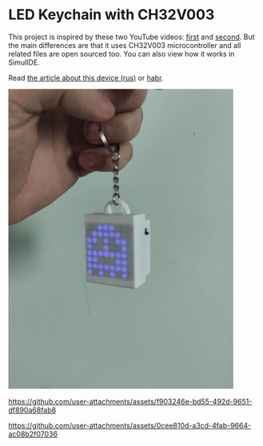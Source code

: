 # LED Keychain with CH32V003

This project is inspired by these two YouTube videos: [first](https://www.youtube.com/watch?v=MnIGLcxYmrs&t=56s) and [second](https://www.youtube.com/watch?v=MnIGLcxYmrs&t=56s). But the main differences are that it uses CH32V003 microcontroller and all related files are open sourced too. You can also view how it works in SimulIDE.

Read [the article about this device (rus)](https://m039.ru/post/led-keychain) or [habr](https://habr.com/ru/articles/933680/).

![Cover](/Docs/Cover.jpg "The final keychain")

https://github.com/user-attachments/assets/f903246e-bd55-492d-9651-df890a68fab8

https://github.com/user-attachments/assets/0cee810d-a3cd-4fab-9664-ac08b2f07036
